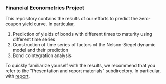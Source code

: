 ### Financial Econometrics Project


This repository contains the results of our efforts to predict the zero-coupon yield curve. In particular,

1. Prediction of yields of bonds with different times to maturity using different time series
2. Construction of time series of factors of the Nelson-Siegel dynamic model and their prediction
3. Bond cointegration analysis

To quickly familiarize yourself with the results, we recommend that you refer to the "Presentation and report materials" subdirectory.
In particular, with [report](https://github.com/VsevolodZaostrovsky/FinancialEconometrics/blob/main/Presentation%20and%20report%20materials/report/document.pdf).